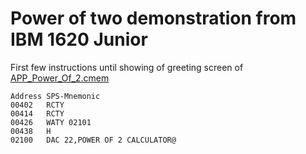 # Power of two demonstration from IBM 1620 Junior

First few instructions until showing of greeting screen of
[APP_Power_Of_2.cmem](https://github.com/IBM-1620/Junior/blob/master/diagnostics/binaries/APP_Power_Of_2.cmem)

```
Address SPS-Mnemonic
00402   RCTY
00414   RCTY
00426   WATY 02101
00438   H
02100   DAC 22,POWER OF 2 CALCULATOR@
```
